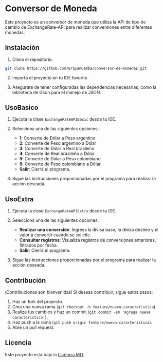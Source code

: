 # Conversor de Moneda

Este proyecto es un conversor de moneda que utiliza la API de tipo de cambio de ExchangeRate-API para realizar conversiones entre diferentes monedas.

## Instalación

1. Clona el repositorio:

```bash
git clone https://github.com/BrayanGamba/conversor-de-monedas.git
```

2. Importa el proyecto en tu IDE favorito.

3. Asegúrate de tener configuradas las dependencias necesarias, como la biblioteca de Gson para el manejo de JSON.

## UsoBasico

1. Ejecuta la clase `ExchangeRateAPIBasic` desde tu IDE.

2. Selecciona una de las siguientes opciones:

   - **1**: Converte de Dólar a Peso argentino
   - **2**: Converte de Peso argentino a Dólar
   - **3**: Converte de Dólar a Real brasileño
   - **4**: Converte de Real brasileño a Dólar
   - **5**: Converte de Dólar a Peso colombiano
   - **6**: Converte de Peso colombiano a Dólar
   - **Salir**: Cierra el programa.

3. Sigue las instrucciones proporcionadas por el programa para realizar la acción deseada.

## UsoExtra

1. Ejecuta la clase `ExchangeRateAPIExtra` desde tu IDE.

2. Selecciona una de las siguientes opciones:

   - **Realizar una conversión**: Ingresa la divisa base, la divisa destino y el valor a convertir cuando se solicite.
   - **Consultar registros**: Visualiza registros de conversiones anteriores, filtrados por fecha.
   - **Salir**: Cierra el programa.

3. Sigue las instrucciones proporcionadas por el programa para realizar la acción deseada.

## Contribución

¡Contribuciones son bienvenidas! Si deseas contribuir, sigue estos pasos:

1. Haz un fork del proyecto.
2. Crea una nueva rama (`git checkout -b feature/nueva-caracteristica`).
3. Realiza tus cambios y haz un commit (`git commit -am 'Agrega nueva característica'`).
4. Haz push a la rama (`git push origin feature/nueva-caracteristica`).
5. Abre un pull request.

## Licencia

Este proyecto está bajo la [Licencia MIT](LICENSE).
